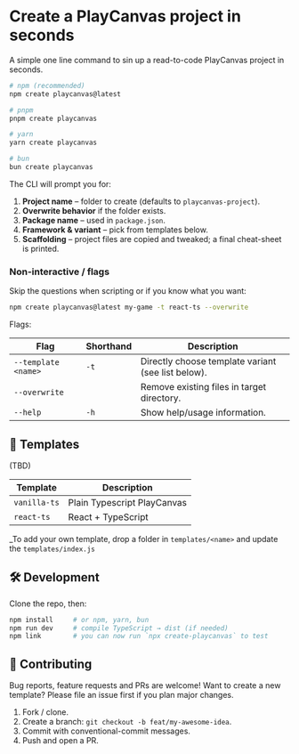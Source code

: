 # Create a PlayCanvas project in seconds

A simple one line command to sin up a read-to-code PlayCanvas project in seconds.

```bash
# npm (recommended)
npm create playcanvas@latest

# pnpm
pnpm create playcanvas

# yarn
yarn create playcanvas

# bun
bun create playcanvas
```

The CLI will prompt you for:

1. **Project name** – folder to create (defaults to `playcanvas-project`).
2. **Overwrite behavior** if the folder exists.
3. **Package name** – used in `package.json`.
4. **Framework & variant** – pick from templates below.
5. **Scaffolding** – project files are copied and tweaked; a final cheat-sheet is printed.

### Non-interactive / flags

Skip the questions when scripting or if you know what you want:

```bash
npm create playcanvas@latest my-game -t react-ts --overwrite
```

Flags:

| Flag                         | Shorthand | Description                                          |
| ---------------------------- | --------- | ---------------------------------------------------- |
| `--template <name>`          | `-t`      | Directly choose template variant (see list below).   |
| `--overwrite`                |           | Remove existing files in target directory.           |
| `--help`                     | `-h`      | Show help/usage information.                         |

## 🎨 Templates

(TBD)

| Template     | Description                 |
| ------------ | --------------------------- |
| `vanilla-ts` | Plain Typescript PlayCanvas |
| `react-ts`   | React + TypeScript          |

_To add your own template, drop a folder in `templates/<name>` and update the `templates/index.js`

## 🛠 Development

Clone the repo, then:

```bash
npm install     # or npm, yarn, bun
npm run dev     # compile TypeScript → dist (if needed)
npm link        # you can now run `npx create-playcanvas` to test 
```

## 🤝 Contributing

Bug reports, feature requests and PRs are welcome! Want to create a new template? Please file an issue first if you plan major changes.

1. Fork / clone.
2. Create a branch: `git checkout -b feat/my-awesome-idea`.
3. Commit with conventional-commit messages.
4. Push and open a PR.

